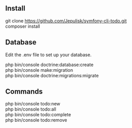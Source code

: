 ## Install

git clone https://github.com/Jepulisk/symfony-cli-todo.git  
composer install

## Database

Edit the .env file to set up your database.

php bin/console doctrine:database:create  
php bin/console make:migration  
php bin/console doctrine:migrations:migrate

## Commands

php bin/console todo:new  
php bin/console todo:all  
php bin/console todo:complete  
php bin/console todo:remove

